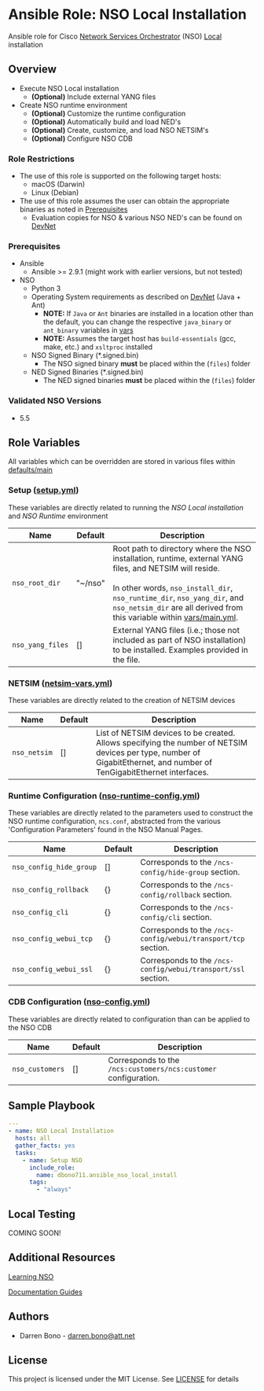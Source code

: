 # Ansible Role: NSO Local Installation

Ansible role for Cisco [Network Services Orchestrator](https://developer.cisco.com/docs/nso/#!nso-fundamentals) (NSO) [Local](https://developer.cisco.com/docs/nso/#!getting-and-installing-nso/local-vs-system-installation) installation

## Overview

* Execute NSO Local installation
  *  **(Optional)** Include external YANG files
* Create NSO runtime environment
  * **(Optional)** Customize the runtime configuration
  * **(Optional)** Automatically build and load NED's
  * **(Optional)** Create, customize, and load NSO NETSIM's
  * **(Optional)** Configure NSO CDB

### Role Restrictions

* The use of this role is supported on the following target hosts:
  * macOS (Darwin)
  * Linux (Debian)
* The use of this role assumes the user can obtain the appropriate binaries as noted in [Prerequisites](#prerequisites)
  * Evaluation copies for NSO & various NSO NED's can be found on [DevNet](https://developer.cisco.com/docs/nso/#!getting-and-installing-nso/download-your-nso-free-trial-installer-and-cisco-neds)

### Prerequisites

* Ansible
  * Ansible >= 2.9.1 (might work with earlier versions, but not tested)
* NSO
  * Python 3
  * Operating System requirements as described on [DevNet](https://developer.cisco.com/docs/nso/#!getting-and-installing-nso/requirements) (Java + Ant)
    * **NOTE:** If ```Java``` or ```Ant``` binaries are installed in a location other than the default, you can change the respective ```java_binary``` or ```ant_binary``` variables in [vars](vars)
    * **NOTE:** Assumes the target host has ```build-essentials``` (gcc, make, etc.) and ```xsltproc``` installed
  * NSO Signed Binary (*.signed.bin)
    * The NSO signed binary **must** be placed within the (```files```) folder
  * NED Signed Binaries (*.signed.bin)
      * The NED signed binaries **must** be placed within the (```files```) folder

### Validated NSO Versions

* 5.5

## Role Variables

All variables which can be overridden are stored in various files within [defaults/main](defaults/main)

### Setup ([setup.yml](defaults/main/setup.yml))

These variables are directly related to running the _NSO Local installation_ and _NSO Runtime_ environment

| Name | Default | Description |
| ---- | ------- | ----------- |
| `nso_root_dir` | "~/nso" | Root path to directory where the NSO installation, runtime, external YANG files, and NETSIM will reside.<br /><br /> In other words, ```nso_install_dir```, ```nso_runtime_dir```, ```nso_yang_dir```, and ```nso_netsim_dir``` are all derived from this variable within [vars/main.yml](vars/main.yml). |
| `nso_yang_files` | [] | External YANG files (i.e.; those not included as part of NSO installation) to be installed. Examples provided in the file. |

### NETSIM ([netsim-vars.yml](defaults/main/netsim-vars.yml))

These variables are directly related to the creation of NETSIM devices

| Name | Default | Description |
| ---- | ------- | ----------- |
| `nso_netsim` | [] | List of NETSIM devices to be created. Allows specifying the number of NETSIM devices per type, number of GigabitEthernet, and number of TenGigabitEthernet interfaces. |

### Runtime Configuration ([nso-runtime-config.yml](defaults/main/nso-runtime-config.yml))

These variables are directly related to the parameters used to construct the NSO runtime configuration, `ncs.conf`, abstracted from the various 'Configuration Parameters' found in the NSO Manual Pages.

| Name | Default | Description |
| ---- | ------- | ----------- |
| `nso_config_hide_group` | [] | Corresponds to the `/ncs-config/hide-group` section. |
| `nso_config_rollback` | {} | Corresponds to the `/ncs-config/rollback` section. |
| `nso_config_cli` | {} | Corresponds to the `/ncs-config/cli` section. |
| `nso_config_webui_tcp` | {} | Corresponds to the `/ncs-config/webui/transport/tcp` section. |
| `nso_config_webui_ssl` | {} | Corresponds to the `/ncs-config/webui/transport/ssl` section. |

### CDB Configuration ([nso-config.yml](defaults/main/nso-config.yml))

These variables are directly related to configuration than can be applied to the NSO CDB

| Name | Default | Description |
| ---- | ------- | ----------- |
| `nso_customers` | [] | Corresponds to the `/ncs:customers/ncs:customer` configuration. |

## Sample Playbook

```yaml
---
- name: NSO Local Installation
  hosts: all
  gather_facts: yes
  tasks:
    - name: Setup NSO
      include_role:
        name: dbono711.ansible_nso_local_install
      tags:
        - "always"
```

## Local Testing

COMING SOON!

## Additional Resources

[Learning NSO](https://developer.cisco.com/docs/nso/#!learning-nso)

[Documentation Guides](https://developer.cisco.com/docs/nso/guides/)

## Authors

* Darren Bono - [darren.bono@att.net](mailto://darren.bono@att.net)

## License

This project is licensed under the MIT License. See [LICENSE](LICENSE.md) for details
